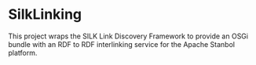 SilkLinking
===========

This project wraps the SILK Link Discovery Framework to provide an OSGi bundle with an RDF to RDF interlinking service for the Apache Stanbol platform.
